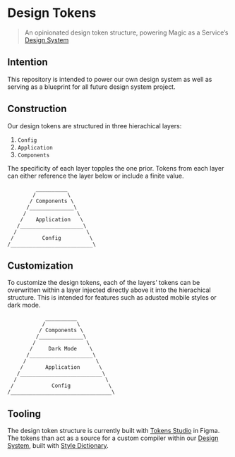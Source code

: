 # Design Tokens

> An opinionated design token structure, powering Magic as a Service’s [Design System](https://github.com/magicasaservice/design-system)

## Intention

This repository is intended to power our own design system as well as serving as a blueprint for all future design system project.

## Construction

Our design tokens are structured in three hierachical layers: 

1. `Config`
2. `Application`
3. `Components`

The specificity of each layer topples the one prior. Tokens from each layer can either reference the layer below or include a finite value.

```
         __________
        /          \
       / Components \
      /______________\
     /                \
    /    Application   \
   /____________________\
  /                      \
 /         Config         \
/__________________________\
```

## Customization

To customize the design tokens, each of the layers’ tokens can be overwritten within a layer injected directly above it into the hierachical structure. This is intended for features such as adusted mobile styles or dark mode.

```
            __________
           /          \
          / Components \
         /______________\
        /                \
       /     Dark Mode    \
      /____________________\
     /                      \
    /       Application      \
   /__________________________\
  /                            \
 /            Config            \
/________________________________\
```

## Tooling

The design token structure is currently built with [Tokens Studio](https://tokens.studio/) in Figma. The tokens than act as a source for a custom compiler within our [Design System](https://github.com/magicasaservice/design-system), built with [Style Dictionary](https://github.com/amzn/style-dictionary).
